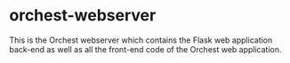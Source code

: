 # orchest-webserver

This is the Orchest webserver which contains the Flask web application back-end
as well as all the front-end code of the Orchest web application.